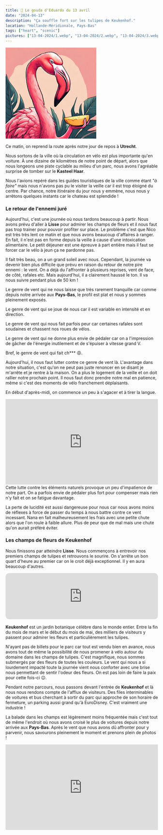 ```yaml
---
title: 🧀 Le gouda d'Eduardo du 13 avril
date: "2024-04-13"
description: "Ça souffle fort sur les tulipes de Keukenhof."
location: "Hollande-Méridionale, Pays-Bas"
tags: ["heart", "scenic"]
pictures: ["13-04-2024/1.webp", "13-04-2024/2.webp", "13-04-2024/3.webp", "13-04-2024/4.webp", "13-04-2024/5.webp", "13-04-2024/6.webp", "13-04-2024/7.webp", "13-04-2024/8.webp"]
---
```


![Gouda d'Eduardo](../gouda_eduardo.png)

Ce matin, on reprend la route après notre jour de repos à **Utrecht**.

Nous sortons de la ville où la circulation en vélo est plus importante qu'en voiture. À une dizaine de kilomètres de notre point de départ, alors que nous longeons une piste cyclable au milieu d'un parc, nous avons l'agréable surprise de tomber sur le **Kasteel Haar**. 

Nous l'avions repéré dans les guides touristiques de la ville comme étant *"à faire"* mais nous n'avons pas pu le visiter la veille car il est trop éloigné du centre. Par chance, notre itinéraire du jour nous y emmène, nous nous y arrêtons quelques instants car le chateau est splendide !

### Le retour de l'ennemi juré 

Aujourd'hui, c'est une journée où nous tardons beaucoup à partir. Nous avons prévu d'aller à **Lisse** pour admirer les champs de fleurs et il nous faut pas trop trainer pour pouvoir profiter sur place. Le problème c'est que Nico est très très lent ce matin et que nous avons beaucoup d'affaires à ranger. En fait, il n'est pas en forme depuis la veille à cause d'une intoxication alimentaire. Le petit déjeuner est une épreuve à part entière mais il faut se forcer car le vélo à jeun ça ne pardonne pas.

Il fait très beau, on a un grand soleil avec nous. Cependant, la journée va devenir bien plus difficile que prévu en raison du retour de notre pire ennemi : le vent. On a déjà du l'affronter à plusieurs reprises, vent de face, de côté, rafales etc. Mais aujourd'hui, il a clairement haussé le ton. Il va nous suivre pendant plus de 50 km !

Le genre de vent qui ne nous laisse que très rarement tranquille car comme depuis notre arrivée aux **Pays-Bas**, le profil est plat et nous y sommes pleinement exposés.

Le genre de vent qui se joue de nous car il est variable en intensité et en direction.

Le genre de vent qui nous fait parfois peur car certaines rafales sont soudaines et chassent nos roues de vélos.

Le genre de vent qui ne donne plus envie de pédaler car on a l'impression de gâcher de l'énergie inutilement et de s'épuiser à vitesse grand V.

Bref, le genre de vent qui fait ch\*\*\* 😡. 

Aujourd'hui, il nous faut lutter contre ce genre de vent là. L'avantage dans notre situation, c'est qu'on ne peut pas juste renoncer en se disant je m'arrête et je rentre à la maison. On a plus le logement de la veille et on doit rallier notre prochain point. Il nous faut donc prendre notre mal en patience, même si c'est des moments de vélo franchement déplaisants.

En début d'après-midi, on commence un peu à s'agacer et à tirer la langue.

<div style="width: 100%; height: 0; position: relative; padding-bottom: 56%;"><iframe src="https://giphy.com/embed/Lln0WC92Jc2xck6Pon" style="top: 0; left: 0; width: 100%; height: 100%; position: absolute; border: 0;" allowfullscreen scrolling="no" allow="encrypted-media;" class="giphy-embed"></iframe></div 

Cette lutte contre les éléments naturels provoque un peu d'impatience de notre part. On a parfois envie de pédaler plus fort pour compenser mais rien n'y fait et on se fatigue davantage. 

La perte de lucidité est aussi dangereuse pour nous car nous avons moins de réflexes à force de passer du temps à nous battre contre ce vent incessant. Nana en fait malheureusement les frais avec une petite chute alors que l'on roule à faible allure. Plus de peur que de mal mais une chute qu'on aurait préféré éviter.

### Les champs de fleurs de Keukenhof 

Nous finissons par atteindre **Lisse**. Nous commençons à entrevoir nos premiers champs de tulipes et retrouvons le sourire. On s'arrête un bon quart d'heure au premier car on le croit déjà exceptionnel. Il y en aura beaucoup d'autres.

<iframe style="border-radius:12px" src="https://open.spotify.com/embed/track/7DSAEUvxU8FajXtRloy8M0?utm_source=generator" width="100%" height="152" frameBorder="0" allow="autoplay; clipboard-write; encrypted-media; picture-in-picture" loading="lazy"></iframe>

**Keukenhof** est un jardin botanique célèbre dans le monde entier. Entre la fin du mois de mars et le début du mois de mai, des milliers de visiteurs y passent pour admirer les fleurs et particulièrement les tulipes.

N'ayant pas de billets pour le parc car tout est vendu bien en avance, nous avons tout de même la possibilité de nous promener à vélo autour du domaine dans les champs de tulipes. C'est magnifique, nous sommes submergés par des fleurs de toutes les couleurs. Le vent qui nous a si lourdement impacté toute la journée vient nous conforter avec une brise nous permettant de sentir l'odeur des fleurs. On est pas loin de faire la paix pour cette fois-ci 😉.

Pendant notre parcours, nous passons devant l'entrée de **Keukenhof** et là nous nous rendons compte de l'afflux de visiteurs. Des files interminables de voitures et bus cherchant à sortir du parc qui approche de son horaire de fermeture, un parking aussi grand qu'à EuroDisney. C'est vraiment une industrie !

La balade dans les champs est légèrement moins fréquentée mais c'est tout de même l'endroit où nous avons croisé le plus de voitures depuis notre arrivée aux **Pays-Bas**. Après le vent que nous avons dû affronter pour y parvenir, nous savourons pleinement le moment et prenons plein de photos !

<div style="width: 100%; height: 0; position: relative; padding-bottom: 56%;"><iframe src="https://giphy.com/embed/eVh9uXk3aC6m4" style="top: 0; left: 0; width: 100%; height: 100%; position: absolute; border: 0;" allowfullscreen scrolling="no" allow="encrypted-media;" class="giphy-embed"></iframe></div>

